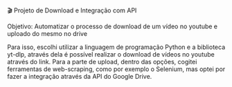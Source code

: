 🎬 Projeto de Download e Integração com API

Objetivo: Automatizar o processo de download de um vídeo no youtube e uploado do mesmo no drive

Para isso, escolhi utilizar a linguagem de programação Python e a biblioteca yt-dlp, através dela é possível realizar o download de vídeos no youtube através do link. Para a parte de upload, dentro das opções, cogitei ferramentas de web-scraping, como por exemplo o Selenium, mas optei por fazer a integração através da API do Google Drive.
